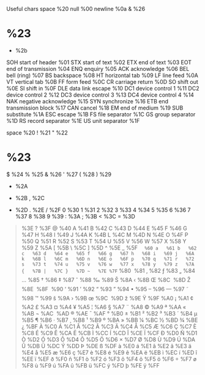 Useful chars
space	%20
null	%00
newline	%0a
&	%26
#	%23
+	%2b



SOH 	start of header 	%01
STX 	start of text 		%02
ETX 	end of text 		%03
EOT 	end of transmission 	%04
ENQ 	enquiry 		%05
ACK 	acknowledge 		%06
BEL 	bell (ring) 		%07
BS 	backspace 		%08
HT 	horizontal tab 		%09
LF 	line feed 		%0A
VT 	vertical tab 		%0B
FF 	form feed 		%0C
CR 	carriage return 	%0D
SO 	shift out 		%0E
SI 	shift in 		%0F
DLE 	data link escape 	%10
DC1 	device control 1 	%11
DC2 	device control 2 	%12
DC3 	device control 3 	%13
DC4 	device control 4 	%14
NAK 	negative acknowledge 	%15
SYN 	synchronize 		%16
ETB 	end transmission block 	%17
CAN 	cancel 			%18
EM 	end of medium 		%19
SUB 	substitute 		%1A
ESC 	escape 			%1B
FS 	file separator 		%1C
GS 	group separator 	%1D
RS 	record separator 	%1E
US 	unit separator 		%1F

space 	%20
! 	%21
" 	%22
# 	%23
$ 	%24
% 	%25
& 	%26
' 	%27
( 	%28
) 	%29
* 	%2A
+ 	%2B
, 	%2C
- 	%2D
. 	%2E
/ 	%2F
0 	%30
1 	%31
2 	%32
3 	%33
4 	%34
5 	%35
6 	%36
7 	%37
8 	%38
9 	%39
: 	%3A
; 	%3B
< 	%3C
= 	%3D
> 	%3E
? 	%3F
@ 	%40
A 	%41
B 	%42
C 	%43
D 	%44
E 	%45
F 	%46
G 	%47
H 	%48
I 	%49
J 	%4A
K 	%4B
L 	%4C
M 	%4D
N 	%4E
O 	%4F
P 	%50
Q 	%51
R 	%52
S 	%53
T 	%54
U 	%55
V 	%56
W 	%57
X 	%58
Y 	%59
Z 	%5A
[ 	%5B
\ 	%5C
] 	%5D
^ 	%5E
_ 	%5F
` 	%60
a 	%61
b 	%62
c 	%63
d 	%64
e 	%65
f 	%66
g 	%67
h 	%68
i 	%69
j 	%6A
k 	%6B
l 	%6C
m 	%6D
n 	%6E
o 	%6F
p 	%70
q 	%71
r 	%72
s 	%73
t 	%74
u 	%75
v 	%76
w 	%77
x 	%78
y 	%79
z 	%7A
{ 	%7B
| 	%7C
} 	%7D
~ 	%7E
  	%7F
` 	%80
 	%81
‚ 	%82
ƒ 	%83
„ 	%84
… 	%85
† 	%86
‡ 	%87
ˆ 	%88
‰ 	%89
Š 	%8A
‹ 	%8B
Œ 	%8C
 	%8D
Ž 	%8E
 	%8F
 	%90
‘ 	%91
’ 	%92
“ 	%93
” 	%94
• 	%95
– 	%96
— 	%97
˜ 	%98
™ 	%99
š 	%9A
› 	%9B
œ 	%9C
 	%9D
ž 	%9E
Ÿ 	%9F
  	%A0
¡ 	%A1
¢ 	%A2
£ 	%A3
¤ 	%A4
¥ 	%A5
¦ 	%A6
§ 	%A7
¨ 	%A8
© 	%A9
ª 	%AA
« 	%AB
¬ 	%AC
­ 	%AD
® 	%AE
¯ 	%AF
° 	%B0
± 	%B1
² 	%B2
³ 	%B3
´ 	%B4
µ 	%B5
¶ 	%B6
· 	%B7
¸ 	%B8
¹ 	%B9
º 	%BA
» 	%BB
¼ 	%BC
½ 	%BD
¾ 	%BE
¿ 	%BF
À 	%C0
Á 	%C1
Â 	%C2
Ã 	%C3
Ä 	%C4
Å 	%C5
Æ 	%C6
Ç 	%C7
È 	%C8
É 	%C9
Ê 	%CA
Ë 	%CB
Ì 	%CC
Í 	%CD
Î 	%CE
Ï 	%CF
Ð 	%D0
Ñ 	%D1
Ò 	%D2
Ó 	%D3
Ô 	%D4
Õ 	%D5
Ö 	%D6
× 	%D7
Ø 	%D8
Ù 	%D9
Ú 	%DA
Û 	%DB
Ü 	%DC
Ý 	%DD
Þ 	%DE
ß 	%DF
à 	%E0
á 	%E1
â 	%E2
ã 	%E3
ä 	%E4
å 	%E5
æ 	%E6
ç 	%E7
è 	%E8
é 	%E9
ê 	%EA
ë 	%EB
ì 	%EC
í 	%ED
î 	%EE
ï 	%EF
ð 	%F0
ñ 	%F1
ò 	%F2
ó 	%F3
ô 	%F4
õ 	%F5
ö 	%F6
÷ 	%F7
ø 	%F8
ù 	%F9
ú 	%FA
û 	%FB
ü 	%FC
ý 	%FD
þ 	%FE
ÿ 	%FF
